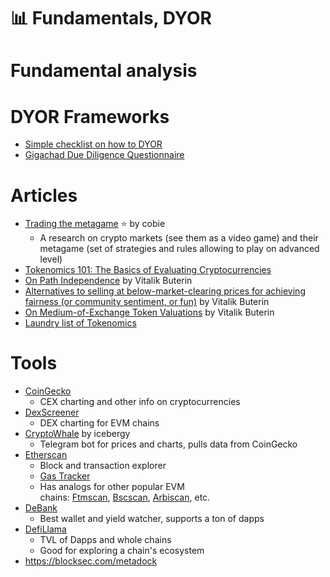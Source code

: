 # 📊 Fundamentals, DYOR

# Fundamental analysis

# DYOR Frameworks
- [Simple checklist on how to DYOR](https://twitter.com/jake_pahor/status/1603039685609152515)
- [Gigachad Due Diligence Questionnaire](https://notes.ethereum.org/@MarioHavel/merge-resources)

# Articles
-   [Trading the metagame](https://cobie.substack.com/p/trading-the-metagame) ⭐️ by cobie
    -   A research on crypto markets (see them as a video game) and their metagame (set of strategies and rules allowing to play on advanced level)
- [Tokenomics 101: The Basics of Evaluating Cryptocurrencies](https://every.to/almanack/tokenomics-101)
- [On Path Independence](https://www.vitalik.ca/general/2017/06/22/marketmakers.html) by Vitalik Buterin
- [Alternatives to selling at below-market-clearing prices for achieving fairness (or community sentiment, or fun)](https://www.vitalik.ca/general/2021/08/22/prices.html) by Vitalik Buterin
- [On Medium-of-Exchange Token Valuations](https://www.vitalik.ca/general/2017/10/17/moe.html) by Vitalik Buterin
- [Laundry list of Tokenomics](https://mirror.xyz/cbangalore.eth/qADne8Ryea2CeQb6W0cvBzuICfmNj3YyJFIvm-WTYSM)

# Tools

-   [CoinGecko](https://www.coingecko.com/)
    -   CEX charting and other info on cryptocurrencies
-   [DexScreener](https://dexscreener.com/)
    -   DEX charting for EVM chains
-   [CryptoWhale](https://t.me/Cryptowhalebot) by icebergy
    -   Telegram bot for prices and charts, pulls data from CoinGecko
-   [Etherscan](https://etherscan.io/images/logo-ether-white.png?v=0.0.2)
    -   Block and transaction explorer
    -   [Gas Tracker](https://etherscan.io/gastracker)
    -   Has analogs for other popular EVM chains: [Ftmscan](https://ftmscan.com/), [Bscscan](https://bscscan.com/), [Arbiscan](https://arbiscan.io/), etc.
-   [DeBank](https://debank.com/)
    -   Best wallet and yield watcher, supports a ton of dapps
-   [DefiLlama](https://defillama.com/)
    -   TVL of Dapps and whole chains
    -   Good for exploring a chain's ecosystem
- https://blocksec.com/metadock